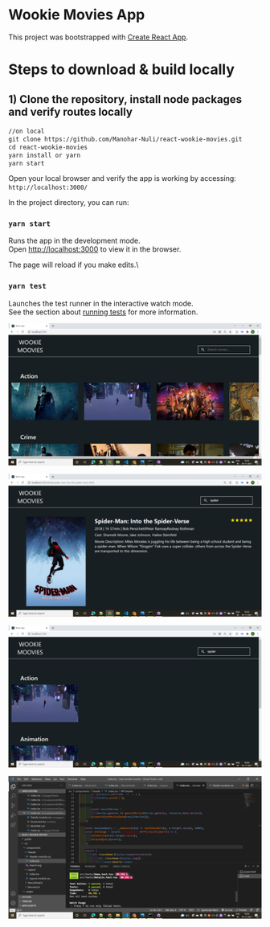 # Wookie Movies App

This project was bootstrapped with [Create React App](https://github.com/facebook/create-react-app).

# Steps to download & build locally

## 1) Clone the repository, install node packages and verify routes locally

```
//on local
git clone https://github.com/Manohar-Nuli/react-wookie-movies.git
cd react-wookie-movies
yarn install or yarn
yarn start
```

Open your local browser and verify the app is working by accessing:  
`http://localhost:3000/`

In the project directory, you can run:

### `yarn start`

Runs the app in the development mode.\
Open [http://localhost:3000](http://localhost:3000) to view it in the browser.

The page will reload if you make edits.\

### `yarn test`

Launches the test runner in the interactive watch mode.\
See the section about [running tests](https://facebook.github.io/create-react-app/docs/running-tests) for more information.

![Home screen](/Results/home.png)

![Details screen](/Results/details.png)

![Search](/Results/search.png)

![Test results](/Results/test_results.png)
